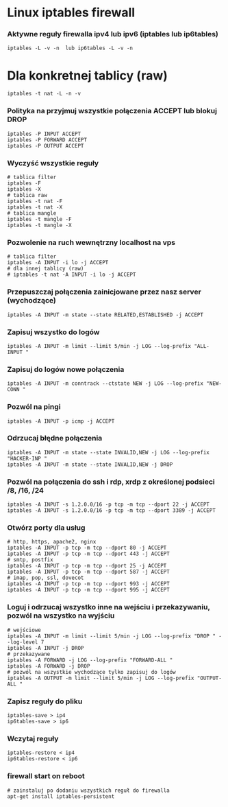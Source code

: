 # Linux iptables firewall

### Aktywne reguły firewalla ipv4 lub ipv6 (iptables lub ip6tables)
```
iptables -L -v -n  lub ip6tables -L -v -n
```

# Dla konkretnej tablicy (raw)
```
iptables -t nat -L -n -v
```

### Polityka na przyjmuj wszystkie połączenia ACCEPT lub blokuj DROP
```
iptables -P INPUT ACCEPT
iptables -P FORWARD ACCEPT
iptables -P OUTPUT ACCEPT
```

### Wyczyść wszystkie reguły
```
# tablica filter
iptables -F
iptables -X
# tablica raw
iptables -t nat -F
iptables -t nat -X
# tablica mangle
iptables -t mangle -F
iptables -t mangle -X
```

### Pozwolenie na ruch wewnętrzny localhost na vps
```
# tablica filter
iptables -A INPUT -i lo -j ACCEPT
# dla innej tablicy (raw)
# iptables -t nat -A INPUT -i lo -j ACCEPT
```

### Przepuszczaj połączenia zainicjowane przez nasz server (wychodzące)
```
iptables -A INPUT -m state --state RELATED,ESTABLISHED -j ACCEPT
```

### Zapisuj wszystko do logów
```
iptables -A INPUT -m limit --limit 5/min -j LOG --log-prefix "ALL-INPUT "
```

### Zapisuj do logów nowe połączenia
```
iptables -A INPUT -m conntrack --ctstate NEW -j LOG --log-prefix "NEW-CONN "
```

### Pozwól na pingi
```
iptables -A INPUT -p icmp -j ACCEPT
```

### Odrzucaj błędne połączenia
```
iptables -A INPUT -m state --state INVALID,NEW -j LOG --log-prefix "HACKER-INP "
iptables -A INPUT -m state --state INVALID,NEW -j DROP
```

### Pozwól na połączenia do ssh i rdp, xrdp z określonej podsieci /8, /16, /24
```
iptables -A INPUT -s 1.2.0.0/16 -p tcp -m tcp --dport 22 -j ACCEPT
iptables -A INPUT -s 1.2.0.0/16 -p tcp -m tcp --dport 3389 -j ACCEPT
```

### Otwórz porty dla usług
```
# http, https, apache2, nginx
iptables -A INPUT -p tcp -m tcp --dport 80 -j ACCEPT
iptables -A INPUT -p tcp -m tcp --dport 443 -j ACCEPT
# smtp, postfix
iptables -A INPUT -p tcp -m tcp --dport 25 -j ACCEPT
iptables -A INPUT -p tcp -m tcp --dport 587 -j ACCEPT
# imap, pop, ssl, dovecot
iptables -A INPUT -p tcp -m tcp --dport 993 -j ACCEPT
iptables -A INPUT -p tcp -m tcp --dport 995 -j ACCEPT
```

### Loguj i odrzucaj wszystko inne na wejściu i przekazywaniu, pozwól na wszystko na wyjściu
```
# wejściowe
iptables -A INPUT -m limit --limit 5/min -j LOG --log-prefix "DROP " --log-level 7
iptables -A INPUT -j DROP
# przekazywane
iptables -A FORWARD -j LOG --log-prefix "FORWARD-ALL "
iptables -A FORWARD -j DROP
# pozwól na wszystkie wychodzące tylko zapisuj do logów
iptables -A OUTPUT -m limit --limit 5/min -j LOG --log-prefix "OUTPUT-ALL "
```

### Zapisz reguły do pliku
```
iptables-save > ip4
ip6tables-save > ip6
```

### Wczytaj reguły
```
iptables-restore < ip4
ip6tables-restore < ip6
```

### firewall start on reboot
```
# zainstaluj po dodaniu wszystkich reguł do firewalla
apt-get install iptables-persistent
```
